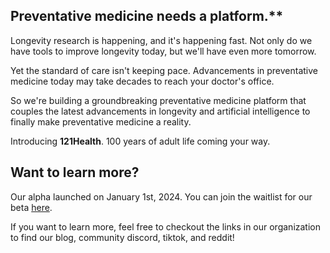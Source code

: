 ## Preventative medicine needs a platform.**

Longevity research is happening, and it's happening fast. Not only do we have tools to improve longevity today, but we'll have even more tomorrow.

Yet the standard of care isn't keeping pace. Advancements in preventative medicine today may take decades to reach your doctor's office.

So we're building a groundbreaking preventative medicine platform that couples the latest advancements in longevity and artificial intelligence to finally make preventative medicine a reality.

Introducing **121Health**. 100 years of adult life coming your way.

## Want to learn more?

Our alpha launched on January 1st, 2024. You can join the waitlist for our beta [here](https://121health.app).

If you want to learn more, feel free to checkout the links in our organization to find our blog, community discord, tiktok, and reddit!
